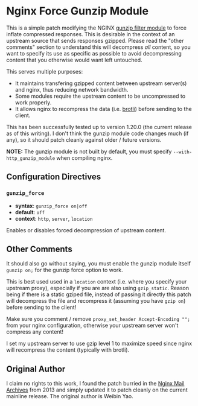 # Nginx Force Gunzip Module
This is a simple patch modifying the NGINX [gunzip filter module](http://nginx.org/en/docs/http/ngx_http_gunzip_module.html "gunzip filter module") to force inflate compressed responses. This is desirable in the context of an upstream source that sends responses gzipped. Please read the "other comments" section to understand this will decompress *all* content, so you want to specify its use as specific as possible to avoid decompressing content that you otherwise would want left untouched.

This serves multiple purposes:
- It maintains transfering gzipped content between upstream server(s) and nginx, thus reducing network bandwidth.
- Some modules require the upstream content to be uncompressed to work properly.
- It allows nginx to recompress the data (i.e. [brotli](https://github.com/google/ngx_brotli "brotli")) before sending to the client.

This has been successfully tested up to version 1.20.0 (the current release as of this writing). I don't think the gunzip module code changes much (if any), so it should patch cleanly against older / future versions.

**NOTE:** The gunzip module is not built by default, you must specify `--with-http_gunzip_module` when compiling nginx.

## Configuration Directives

### `gunzip_force`
- **syntax**: `gunzip_force on|off`
- **default**: `off`
- **context**: `http`, `server`, `location`

Enables or disables forced decompression of upstream content.

## Other Comments
It should also go without saying, you must enable the gunzip module itself `gunzip on;` for the gunzip force option to work.

This is best used used in a `location` context (i.e. where you specify your upstream proxy), especially if you are are also using `gzip_static`. Reason being if there is a static gziped file, instead of passing it directly this patch will decompress the file and recompress it (assuming you have `gzip on`) before sending to the client! 

Make sure you comment / remove `proxy_set_header Accept-Encoding "";` from your nginx configuration, otherwise your upstream server won't compress any content!

I set my upstream server to use gzip level 1 to maximize speed since nginx will recompress the content (typically with brotli).

## Original Author
I claim no rights to this work, I found the patch burried in the [Nginx Mail Archives](http://mailman.nginx.org/pipermail/nginx-devel/2013-January/003276.html "Nginx Mail Archives") from 2013 and simply updated it to patch cleanly on the current mainline release. The original author is Weibin Yao.
